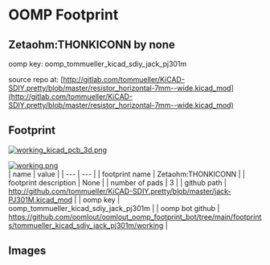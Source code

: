 # OOMP Footprint  
## Zetaohm:THONKICONN  by none  
  
oomp key: oomp_tommueller_kicad_sdiy_jack_pj301m  
  
source repo at: [http://gitlab.com/tommueller/KiCAD-SDIY.pretty/blob/master/resistor_horizontal-7mm--wide.kicad_mod](http://gitlab.com/tommueller/KiCAD-SDIY.pretty/blob/master/resistor_horizontal-7mm--wide.kicad_mod)  
## Footprint  
  
[![working_kicad_pcb_3d.png](working_kicad_pcb_3d_600.png)](working_kicad_pcb_3d.png)  
  
[![working.png](working_600.png)](working.png)  
| name | value | 
| --- | --- | 
| footprint name | Zetaohm:THONKICONN | 
| footprint description | None | 
| number of pads | 3 | 
| github path | http://github.com/tommueller/KiCAD-SDIY.pretty/blob/master/jack-PJ301M.kicad_mod | 
| oomp key | oomp_tommueller_kicad_sdiy_jack_pj301m | 
| oomp bot github | https://github.com/oomlout/oomlout_oomp_footprint_bot/tree/main/footprints/tommueller_kicad_sdiy_jack_pj301m/working | 
## Images  
